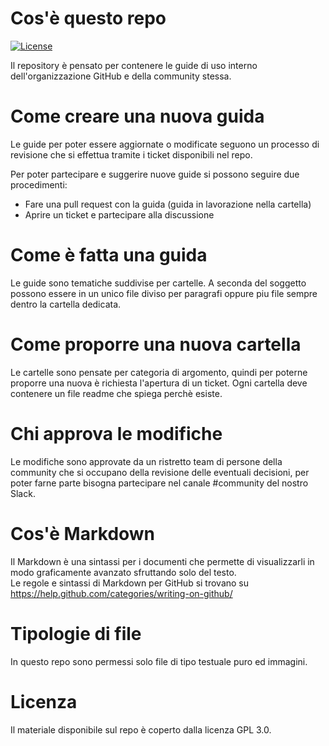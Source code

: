 # Cos'è questo repo

[![License](https://img.shields.io/badge/License-GPL%20v3-blue.svg)](http://www.gnu.org/licenses/gpl-3.0)    

Il repository è pensato per contenere le guide di uso interno dell'organizzazione GitHub e della community stessa.  

# Come creare una nuova guida

Le guide per poter essere aggiornate o modificate seguono un processo di revisione che si effettua tramite i ticket disponibili nel repo.

Per poter partecipare e suggerire nuove guide si possono seguire due procedimenti:

*   Fare una pull request con la guida (guida in lavorazione nella cartella)
*   Aprire un ticket e partecipare alla discussione

# Come è fatta una guida

Le guide sono tematiche suddivise per cartelle. A seconda del soggetto possono essere in un unico file diviso per paragrafi oppure piu file sempre dentro la cartella dedicata.

# Come proporre una nuova cartella

Le cartelle sono pensate per categoria di argomento, quindi per poterne proporre una nuova è richiesta l'apertura di un ticket. Ogni cartella deve contenere un file readme che spiega perchè esiste.

# Chi approva le modifiche

Le modifiche sono approvate da un ristretto team di persone della community che si occupano della revisione delle eventuali decisioni, per poter farne parte bisogna partecipare nel canale #community del nostro Slack.

# Cos'è Markdown

Il Markdown è una sintassi per i documenti che permette di visualizzarli in modo graficamente avanzato sfruttando solo del testo.  
Le regole e sintassi di Markdown per GitHub si trovano su <https://help.github.com/categories/writing-on-github/>

# Tipologie di file

In questo repo sono permessi solo file di tipo testuale puro ed immagini. 

# Licenza

Il materiale disponibile sul repo è coperto dalla licenza GPL 3.0.
